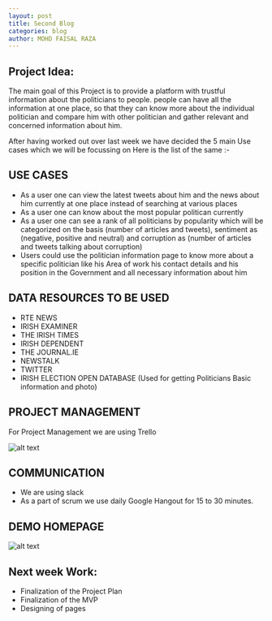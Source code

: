```yaml
---
layout: post
title: Second Blog
categories: blog
author: MOHD FAISAL RAZA 
---
```




## Project Idea:
The main goal of this Project is to provide a platform with trustful information about the politicians to people. people can have all the information at one place, so that they can know more about the individual politician and compare him  with other politician and gather relevant and concerned information about him.

After having worked out over last week we have decided the 5 main Use cases which we will be focussing on Here is the list of the same :-

## USE CASES 
+ As a user one can view the latest tweets about him and the news about him currently at one place instead of searching at various places 
+ As a user one can know about the most popular politican currently
+ As a user one can  see a rank of all politicians by popularity which will be categorized on the basis (number of articles and tweets),     sentiment as (negative, positive and neutral) and corruption as (number of articles and tweets talking about corruption)
+ Users could use the politician information page to know more about a specific politician like his Area of work his contact details and his    position in the Government and all necessary information about him 


## DATA RESOURCES TO BE USED 

+ RTE NEWS
+ IRISH EXAMINER
+ THE IRISH TIMES
+ IRISH DEPENDENT
+ THE JOURNAL.IE
+ NEWSTALK
+ TWITTER
+ IRISH ELECTION OPEN DATABASE (Used for getting Politicians Basic information and photo)

## PROJECT MANAGEMENT 
For Project Management we are using Trello

![alt text](https://trello-attachments.s3.amazonaws.com/574da92a8fc163d090ceefe5/1363x604/cb09a9aac9ac75ffad1668c029c15dc1/TRELLO.JPG " HOME PAGE DESIGN")

## COMMUNICATION
+ We are using slack 
+ As a part of scrum we use daily Google Hangout for 15 to 30 minutes. 
 
## DEMO HOMEPAGE 
![alt text](https://trello-attachments.s3.amazonaws.com/574da92a8fc163d090ceefe5/719x609/89736a4b25dd836b0fd47b3342b73582/HOMEPAGEDEMO.JPG "HOME PAGE DESIGN")


## Next week Work:

+ Finalization of the Project Plan 
+ Finalization of the MVP
+ Designing of pages 
